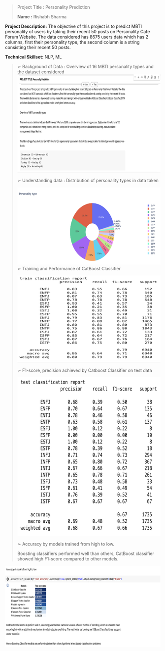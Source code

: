 > Project Title : Personality Prediction
>
> **Name :** Rishabh Sharma

**Project Description:** <span class="mark">The objective of this
project is to predict MBTI personality of users</span>
<span class="mark">by taking their recent 50 posts on Personality Cafe
Forum Website. The data considered has 8675 users data</span>
<span class="mark">which has 2 columns, first their personality type,
the second column is a string consisting their</span>
<span class="mark">recent 50 posts.</span>

**Technical Skillset:** NLP, ML

> ➢ Background of Data : Overview of 16 MBTI personality types and the
> dataset
> considered<img src="media/image1.png" style="width:6.5in;height:3.30208in" />
>
> ➢ Understanding data : Distribution of personality types in data taken
>
> <img src="media/image2.png" style="width:6.5in;height:2.61458in" />➢
> Training and Performance of CatBoost Classifier
>
> <img src="media/image3.png" style="width:6.5in;height:2.92708in" />
>
> ➢ F1-score, precision achieved by Catboost Classifier on test data
>
> <img src="media/image4.png" style="width:6.5in;height:5.34375in" />
>
> ➢ Accuracy by models trained from high to low.
>
> Boosting classifiers performed well than others, CatBoost classifier
> showed high F1-score compared to other models.

<img src="media/image5.png" style="width:6.625in;height:2.72917in" />
